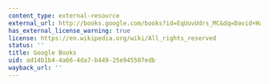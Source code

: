 ```yaml
---
content_type: external-resource
external_url: http://books.google.com/books?id=EqUuvUdrs_MC&dq=David+Hart,+Forged+Consensus&printsec=frontcover&source=bl&ots=hG9Od9d6N6&sig=2087YRS5G6O0DlFNiicdtLx2XcA&hl=en&ei=CwP_SqTtJZ6ltgemsdWTDg&sa=X&oi=book_result&ct=result&resnum=1&ved=0CAgQ6AEwAA#v=onepage&q=&f=false
has_external_license_warning: true
license: https://en.wikipedia.org/wiki/All_rights_reserved
status: ''
title: Google Books
uid: ad14b1b4-4a66-4da7-b449-25e945507edb
wayback_url: ''
---
```

